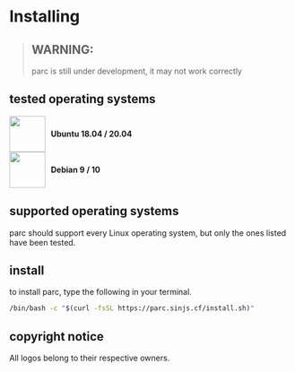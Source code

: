 # Installing

> ## WARNING:
> parc is still under development, it may not work correctly

## tested operating systems
<div style="display: flex; align-items: center;">
<img src="https://parc.sinjs.cf/install/ubuntu.png" width="64px">
<strong style="margin-left: 10px">Ubuntu 18.04 / 20.04</strong>
</div>
<div style="display: flex; align-items: center;">
<img src="https://parc.sinjs.cf/install/deb.svg" width="64px">
<strong style="margin-left: 10px">Debian 9 / 10</strong>
</div>

## supported operating systems
parc should support every Linux operating system, but only the ones listed have been tested.

## install
to install parc, type the following in your terminal.
```bash
/bin/bash -c "$(curl -fsSL https://parc.sinjs.cf/install.sh)" 
```

## copyright notice
All logos belong to their respective owners.
